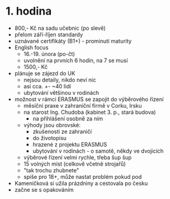 # 1. hodina

- 800,- Kč na sadu učebnic (po slevě)
- přelom září-říjen standardy
- uznávané certifikáty (B1+) - prominutí maturity
- English focus
  - 16.-19. února (po-čt)
  - uvolnění na prvních 6 hodin, na 7 se musí
  - 1500,- Kč
- plánuje se zájezd do UK
  - nejsou detaily, nikdo neví nic
  - asi cca. +- ~40 lidí
  - ubytování většinou v rodinách
- možnost v rámci ERASMUS se zapojit do výběrového řízení
  - měsíční praxe v zahraniční firmě v Corku, Irsku
  - na starost Ing. Chudoba (kabinet 3. p., stará budova)
    - na přihlášení osobně za ním
  - výhody jsou obrovské:
    - zkušenosti ze zahraničí
    - do životopisu
    - hrazené z projektu ERASMUS
    - ubytování v rodinách - o samotě, někdy ve dvojicích
  - výběrové řízení velmi rychle, třeba šup šup
  - 15 volných míst (celkově včetně strojařů)
  - "tak trochu zhubnete"
  - spíše pro 18+, může nastat problém pokud pod
- Kameníčková si užila prázdniny a cestovala po česku
- začne se s opakováním